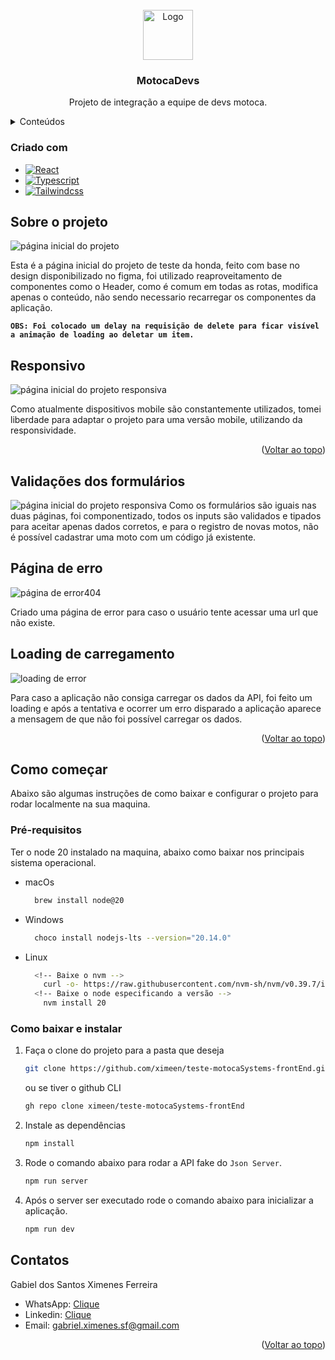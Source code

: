 
<br />
<div align="center">
  <a href="https://github.com/ximeen/teste-motocaSystems-frontEnd">
    <img src="public/readmeImages/logoMotoca.png" alt="Logo" width="80" height="80">
  </a>

<h3 align="center">MotocaDevs</h3>

  <p align="center">
    Projeto de integração a equipe de devs motoca.
    <br />
  
  </p>
</div>

<details>
  <summary>Conteúdos</summary>
  <ol>
    <li>
      <a href="#sobre-o-projeto">Sobre o projeto</a>
      <ul>
        <li><a href="#criado-com">Criado com</a></li>
        <li><a href="#responsivo">Responsivo</a></li>
        <li><a href="#validações-dos-formulários">Validações dos formulários</a></li>
        <li><a href="#página-de-erro">Página de error 404</a></li>
      </ul>
    </li>
    <li>
      <a href="#como-começar">Como começar</a>
      <ul>
        <li><a href="#pré-requisitos">Pré-requisitos</a></li>
        <li><a href="#como-baixar-e-instalar">Instalação</a></li>
      </ul>
    </li>
    <li><a href="#contatos">Contatos</a></li>
  </ol>
</details>

### Criado com

* [![React][React.js]][React-url]
* [![Typescript][Typescript]][Typescript-url]
* [![Tailwindcss][Tailwindcss]][Tailwindcss-url]
<!-- * [![Zod][Zod]][Zod-url]
* [![ReactQuery][ReactQuery]][ReactQuery-url] -->



## Sobre o projeto
![página inicial do projeto][homepage-screenshot]

Esta é a página inicial do projeto de teste da honda, feito com base no design disponibilizado no figma, foi utilizado reaproveitamento de componentes como o Header, como é comum em todas as rotas, modifica apenas o conteúdo, não sendo necessario recarregar os componentes da aplicação.

<strong > `OBS: Foi colocado um delay na requisição de delete para ficar visível a animação de loading ao deletar um item.` </strong >

## Responsivo
![página inicial do projeto responsiva][homepageResponsive-screenshot]

Como atualmente dispositivos mobile são constantemente utilizados, tomei liberdade para adaptar o projeto para uma versão mobile, utilizando da responsividade.

<p align="right">(<a href="#criado-com">Voltar ao topo</a>)</p>


## Validações dos formulários
![página inicial do projeto responsiva][formValidations]
  Como os formulários são iguais nas duas páginas, foi componentizado, todos os inputs são validados e tipados para aceitar apenas dados corretos, e para o registro de novas motos, não é possível cadastrar uma moto com um código já existente.

## Página de erro 
![página de error404][error404Page-screenshot]

Criado uma página de error para caso o usuário tente acessar uma url que não existe.

## Loading de carregamento

![loading de error][loadingErrorPage-gif]

Para caso a aplicação não consiga carregar os dados da API, foi feito um loading e após a tentativa e ocorrer um erro disparado a aplicação aparece a mensagem de que não foi possível carregar os dados. 


<p align="right">(<a href="#criado-com">Voltar ao topo</a>)</p>


<!-- GETTING STARTED -->
## Como começar

Abaixo são algumas instruções de como baixar e configurar o projeto para rodar localmente na sua maquina.

### Pré-requisitos

Ter o node 20 instalado na maquina, abaixo como baixar nos principais sistema operacional.
* macOs
  ```sh
    brew install node@20
  ```
* Windows
  ```sh
    choco install nodejs-lts --version="20.14.0"
  ```
* Linux
  ```bash
    <!-- Baixe o nvm -->
      curl -o- https://raw.githubusercontent.com/nvm-sh/nvm/v0.39.7/install.sh | bash
    <!-- Baixe o node especificando a versão -->
      nvm install 20
  ```

### Como baixar e instalar

1. Faça o clone do projeto para a pasta que deseja
   ```sh
   git clone https://github.com/ximeen/teste-motocaSystems-frontEnd.git
   ```
   ou se tiver o github CLI
   ```sh
   gh repo clone ximeen/teste-motocaSystems-frontEnd
   ```

2. Instale as dependências
   ```sh
   npm install
   ```
3. Rode o comando abaixo para rodar a API fake do `Json Server`.
   ```bash
   npm run server
   ```
3. Após o server ser executado rode o comando abaixo para inicializar a aplicação.
   ```bash
   npm run dev
   ```

<!-- CONTACT -->
## Contatos

Gabiel dos Santos Ximenes Ferreira 
-  WhatsApp: [Clique](https://wa.me/+5599991035812)
-  Linkedin: [Clique](https://www.linkedin.com/in/ximenes-gabriel/)
-  Email: gabriel.ximenes.sf@gmail.com


<p align="right">(<a href="#criado-com">Voltar ao topo</a>)</p>


<!-- MARKDOWN LINKS & IMAGES -->
<!-- https://www.markdownguide.org/basic-syntax/#reference-style-links -->
[contributors-shield]: https://img.shields.io/github/contributors/github_username/repo_name.svg?style=for-the-badge
[contributors-url]: https://github.com/github_username/repo_name/graphs/contributors
[forks-shield]: https://img.shields.io/github/forks/github_username/repo_name.svg?style=for-the-badge
[forks-url]: https://github.com/github_username/repo_name/network/members
[stars-shield]: https://img.shields.io/github/stars/github_username/repo_name.svg?style=for-the-badge
[stars-url]: https://github.com/github_username/repo_name/stargazers
[issues-shield]: https://img.shields.io/github/issues/github_username/repo_name.svg?style=for-the-badge
[issues-url]: https://github.com/github_username/repo_name/issues
[license-shield]: https://img.shields.io/github/license/github_username/repo_name.svg?style=for-the-badge
[license-url]: https://github.com/github_username/repo_name/blob/master/LICENSE.txt
[linkedin-shield]: https://img.shields.io/badge/-LinkedIn-black.svg?style=for-the-badge&logo=linkedin&colorB=555
[linkedin-url]: https://linkedin.com/in/linkedin_username
[homepage-screenshot]: public/readmeImages/homepage.png
[homepageResponsive-screenshot]: public/readmeImages/homepageResponsive.png
[error404Page-screenshot]: public/readmeImages/error404Page.png
[loadingErrorPage-gif]: public/readmeImages/loadingErrorPage.gif
[formValidations]: public/readmeImages/formValidations.png
[React.js]: https://img.shields.io/badge/React-20232A?style=for-the-badge&logo=react&logoColor=61DAFB
[React-url]: https://reactjs.org/
[Typescript]: https://img.shields.io/badge/Typescript-20232A?style=for-the-badge&logo=typescript&logoColor=61DAFB
[Typescript-url]: https://www.typescriptlang.org/
[Tailwindcss]: https://img.shields.io/badge/Tailwindcss-20232A?style=for-the-badge&logo=tailwindcss&logoColor=61DAFB
[Tailwindcss-url]: https://tailwindcss.com/
[Zod]: https://img.shields.io/badge/Zod-20232A?style=for-the-badge&logo=zod&logoColor=61DAFB
[Zod-url]: https://zod.dev/
[ReactQuery]: https://img.shields.io/badge/ReactQuery-20232A?style=for-the-badge&logo=tanstack&logoColor=61DAFB
[ReactQuery-url]: https://tanstack.com/query/latest
